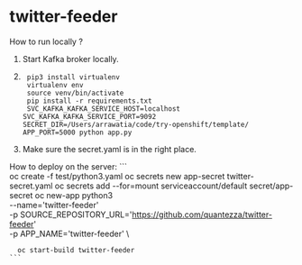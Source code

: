 # twitter-feeder

How to run locally ?

1. Start Kafka broker locally.
2. ```
    pip3 install virtualenv
    virtualenv env
    source venv/bin/activate
    pip install -r requirements.txt
    SVC_KAFKA_KAFKA_SERVICE_HOST=localhost SVC_KAFKA_KAFKA_SERVICE_PORT=9092 SECRET_DIR=/Users/arrawatia/code/try-openshift/template/ APP_PORT=5000 python app.py
    ```
3. Make sure the secret.yaml is in the right place.

How to deploy on the server:
    ```    
      oc create -f test/python3.yaml
      oc secrets new app-secret twitter-secret.yaml
      oc secrets add --for=mount serviceaccount/default secret/app-secret
      oc new-app python3 \
          --name='twitter-feeder' \
          -p SOURCE_REPOSITORY_URL='https://github.com/quantezza/twitter-feeder' \
          -p APP_NAME='twitter-feeder' \


      oc start-build twitter-feeder
    ```
